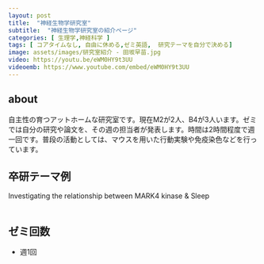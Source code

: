 ```yaml
---
layout: post
title:  "神経生物学研究室"
subtitle:  "神経生物学研究室の紹介ページ"
categories: [ 生理学,神経科学 ]
tags: [ コアタイムなし, 自由に休める,ゼミ英語,  研究テーマを自分で決める]
image: assets/images/研究室紹介 - 田坂早苗.jpg
video: https://youtu.be/eWM0HY9t3UU
videoemb: https://www.youtube.com/embed/eWM0HY9t3UU
---
```


## about
自主性の育つアットホームな研究室です。現在M2が2人、B4が3人います。ゼミでは自分の研究や論文を、その週の担当者が発表します。時間は2時間程度で週一回です。普段の活動としては、マウスを用いた行動実験や免疫染色などを行っています。

## 卒研テーマ例
Investigating the relationship between MARK4 kinase & Sleep
<br /><br />

## ゼミ回数
- 週1回
<br /><br />
